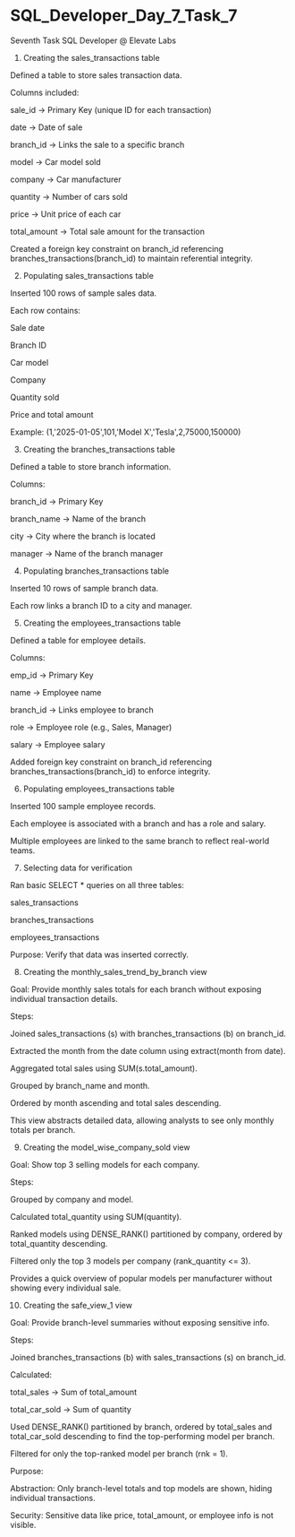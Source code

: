 # SQL_Developer_Day_7_Task_7
Seventh Task SQL Developer @ Elevate Labs

1. Creating the sales_transactions table

Defined a table to store sales transaction data.

Columns included:

sale_id → Primary Key (unique ID for each transaction)

date → Date of sale

branch_id → Links the sale to a specific branch

model → Car model sold

company → Car manufacturer

quantity → Number of cars sold

price → Unit price of each car

total_amount → Total sale amount for the transaction

Created a foreign key constraint on branch_id referencing branches_transactions(branch_id) to maintain referential integrity.

2. Populating sales_transactions table

Inserted 100 rows of sample sales data.

Each row contains:

Sale date

Branch ID

Car model

Company

Quantity sold

Price and total amount

Example: (1,'2025-01-05',101,'Model X','Tesla',2,75000,150000)

3. Creating the branches_transactions table

Defined a table to store branch information.

Columns:

branch_id → Primary Key

branch_name → Name of the branch

city → City where the branch is located

manager → Name of the branch manager

4. Populating branches_transactions table

Inserted 10 rows of sample branch data.

Each row links a branch ID to a city and manager.

5. Creating the employees_transactions table

Defined a table for employee details.

Columns:

emp_id → Primary Key

name → Employee name

branch_id → Links employee to branch

role → Employee role (e.g., Sales, Manager)

salary → Employee salary

Added foreign key constraint on branch_id referencing branches_transactions(branch_id) to enforce integrity.

6. Populating employees_transactions table

Inserted 100 sample employee records.

Each employee is associated with a branch and has a role and salary.

Multiple employees are linked to the same branch to reflect real-world teams.

7. Selecting data for verification

Ran basic SELECT * queries on all three tables:

sales_transactions

branches_transactions

employees_transactions

Purpose: Verify that data was inserted correctly.

8. Creating the monthly_sales_trend_by_branch view

Goal: Provide monthly sales totals for each branch without exposing individual transaction details.

Steps:

Joined sales_transactions (s) with branches_transactions (b) on branch_id.

Extracted the month from the date column using extract(month from date).

Aggregated total sales using SUM(s.total_amount).

Grouped by branch_name and month.

Ordered by month ascending and total sales descending.

This view abstracts detailed data, allowing analysts to see only monthly totals per branch.

9. Creating the model_wise_company_sold view

Goal: Show top 3 selling models for each company.

Steps:

Grouped by company and model.

Calculated total_quantity using SUM(quantity).

Ranked models using DENSE_RANK() partitioned by company, ordered by total_quantity descending.

Filtered only the top 3 models per company (rank_quantity <= 3).

Provides a quick overview of popular models per manufacturer without showing every individual sale.

10. Creating the safe_view_1 view

Goal: Provide branch-level summaries without exposing sensitive info.

Steps:

Joined branches_transactions (b) with sales_transactions (s) on branch_id.

Calculated:

total_sales → Sum of total_amount

total_car_sold → Sum of quantity

Used DENSE_RANK() partitioned by branch, ordered by total_sales and total_car_sold descending to find the top-performing model per branch.

Filtered for only the top-ranked model per branch (rnk = 1).

Purpose:

Abstraction: Only branch-level totals and top models are shown, hiding individual transactions.

Security: Sensitive data like price, total_amount, or employee info is not visible.
